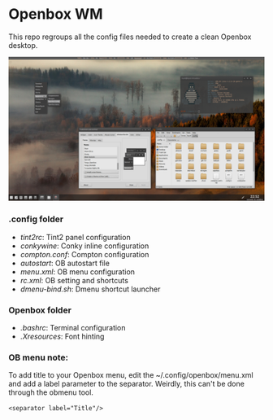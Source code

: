 # Openbox WM
This repo regroups all the config files needed to create a clean Openbox desktop. 

![OpenBox desktop](dok.png)

### .config folder
* _tint2rc_: Tint2 panel configuration
* _conkywine_: Conky inline configuration
* _compton.conf_: Compton configuration
* _autostart_: OB autostart file
* _menu.xml_: OB menu configuration
* _rc.xml_: OB setting and shortcuts
* _dmenu-bind.sh_: Dmenu shortcut launcher

### Openbox folder
* _.bashrc_: Terminal configuration
* _.Xresources_: Font hinting


### OB menu note:
To add title to your Openbox menu, edit the ~/.config/openbox/menu.xml and add a label parameter to the separator. Weirdly, this can't be done through the obmenu tool.

    <separator label="Title"/>
